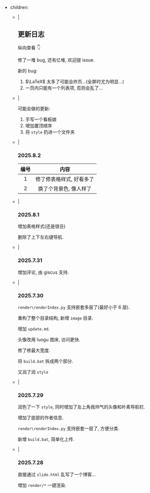 - children:
    - |
        ## 更新日志

        纵向查看 👇

        修了一堆 bug, 还有亿堆, 欢迎提 issue.

        新的 bug:

        1. $\LaTeX$ 太多了可能会炸页...(全屏时尤为明显...)
        2. 一页内只能有一个列表项, 否则会乱了...

    - |

        可能会做的更新:

        1. 手写一个看板娘
        2. 增加置顶顺序
        3. 将 `style` 扔进一个文件夹

    - |

        ### 2025.8.2

        | 编号  |           内容           |
        | :---: | :----------------------: |
        |   1   | 修了修表格样式, 好看多了 |
        |   2   |  换了个背景色, 像人样了  |

    - |

        ### 2025.8.1

        增加表格样式(还是很丑)

        删除了上下左右键导航.

    - |

        ### 2025.7.31

        增加评论, 由 giscus 支持.

    - |
        ### 2025.7.30

        `render\renderIndex.py` 支持嵌套多层了(最好小于 6 层).

        重构了整个目录结构, 新增 `image` 目录.

        增加 `update.md`.

        头像改用 luogu 图床, 访问更快.

        修了修最大宽度.

        将 `build.bat` 拆成两个部分.

        又润了润 `style`

    - |
        ### 2025.7.29

        润色了一下 `style`, 同时增加了左上角我帅气的头像和朴素导航栏.

        增加了底部的作者信息.

        `render\renderIndex.py` 支持嵌套一层了, 方便分类.

        新增 `build.bat`, 简单化上传.

    - |
        ### 2025.7.28

        直接通过 `slide.html` 乱写了一个博客...

        增加 `render/*` 一键渲染.
